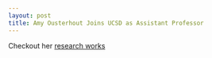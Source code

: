 ```yaml
---
layout: post
title: Amy Ousterhout Joins UCSD as Assistant Professor
---
```


Checkout her [research works](https://amyousterhout.com/) 